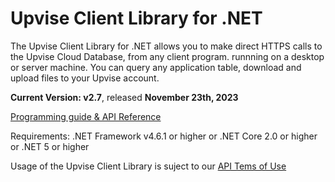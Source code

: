 # Upvise Client Library for .NET

The Upvise Client Library for .NET allows you to make direct HTTPS calls to the Upvise Cloud Database, from any client program. runnning on a desktop or server machine. You can query any application table, download and upload files to your Upvise account.

**Current Version: v2.7**, released **November 23th, 2023**

[Programming guide & API Reference](https://www.upvise.com/dev/guide/webservice.htm)

Requirements:
.NET Framework v4.6.1 or higher
or .NET Core 2.0 or higher
or .NET 5 or higher

Usage of the Upvise Client Library is suject to our [API Tems of Use](https://www.upvise.com/legal/apitermsofuse.htm)
